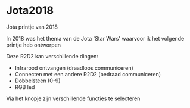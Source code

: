 # Jota2018
Jota printje van 2018


In 2018 was het thema van de Jota 'Star Wars' waarvoor ik het volgende printje heb ontworpen


Deze R2D2 kan verschillende dingen:
* Infrarood ontvangen (draadloos communiceren)
* Connecten met een andere R2D2 (bedraad communiceren)
* Dobbelsteen (0-9)
* RGB led

Via het knopje zijn verschillende functies te selecteren
